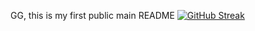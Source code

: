 GG, this is my first public main README
[![GitHub Streak](https://github-readme-streak-stats-stef-00012.vercel.app?user=fk2731&theme=transparent&hide_border=true&border_radius=9&mode=weekly&card_width=521&background=45%2C441FEB5E%2C344AEB89)](https://git.io/streak-stats)
